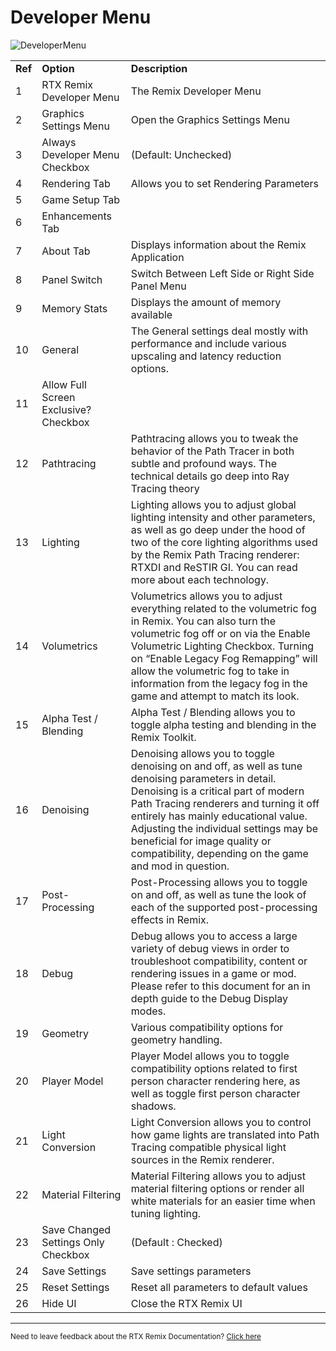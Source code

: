 # Developer Menu

![DeveloperMenu](../data/images/rtxremix_035.png)


<table>
  <tr>
   <td><strong>Ref</strong>
   </td>
   <td><strong>Option</strong>
   </td>
   <td><strong>Description</strong>
   </td>
  </tr>
  <tr>
   <td>1
   </td>
   <td>RTX Remix Developer Menu
   </td>
   <td>The Remix Developer Menu
   </td>
  </tr>
  <tr>
   <td>2
   </td>
   <td>Graphics Settings Menu
   </td>
   <td>Open the Graphics Settings Menu
   </td>
  </tr>
  <tr>
   <td>3
   </td>
   <td>Always Developer Menu Checkbox
   </td>
   <td>(Default: Unchecked)
   </td>
  </tr>
  <tr>
   <td>4
   </td>
   <td>Rendering Tab
   </td>
   <td>Allows you to set Rendering Parameters
   </td>
  </tr>
  <tr>
   <td>5
   </td>
   <td>Game Setup Tab
   </td>
   <td><!--- Needs Description --->
   </td>
  </tr>
  <tr>
   <td>6
   </td>
   <td>Enhancements Tab
   </td>
   <td><!--- Needs Description --->
   </td>
  </tr>
  <tr>
   <td>7
   </td>
   <td>About Tab
   </td>
   <td>Displays information about the Remix Application
   </td>
  </tr>
  <tr>
   <td>8
   </td>
   <td>Panel Switch
   </td>
   <td>Switch Between Left Side or Right Side Panel Menu
   </td>
  </tr>
  <tr>
   <td>9
   </td>
   <td>Memory Stats
   </td>
   <td>Displays the amount of memory available
   </td>
  </tr>
  <tr>
   <td>10
   </td>
   <td>General
   </td>
   <td>The General settings deal mostly with performance and include various upscaling and latency reduction options.
   </td>
  </tr>
  <tr>
   <td>11
   </td>
   <td>Allow Full Screen Exclusive? Checkbox
   </td>
   <td><!--- Needs Description --->
   </td>
  </tr>
  <tr>
   <td>12
   </td>
   <td>Pathtracing
   </td>
   <td>Pathtracing allows you to tweak the behavior of the Path Tracer in both subtle and profound ways. The technical details go deep into Ray Tracing theory
   </td>
  </tr>
  <tr>
   <td>13
   </td>
   <td>Lighting
   </td>
   <td>Lighting allows you to adjust global lighting intensity and other parameters, as well as go deep under the hood of two of the core lighting algorithms used by the Remix Path Tracing renderer: RTXDI and ReSTIR GI. You can read more about each technology.
   </td>
  </tr>
  <tr>
   <td>14
   </td>
   <td>Volumetrics
   </td>
   <td>Volumetrics allows you to adjust everything related to the volumetric fog in Remix. You can also turn the volumetric fog off or on via the Enable Volumetric Lighting Checkbox. Turning on “Enable Legacy Fog Remapping” will allow the volumetric fog to take in information from the legacy fog in the game and attempt to match its look.
   </td>
  </tr>
  <tr>
   <td>15
   </td>
   <td>Alpha Test / Blending
   </td>
   <td>Alpha Test / Blending allows you to toggle alpha testing and blending in the Remix Toolkit.
   </td>
  </tr>
  <tr>
   <td>16
   </td>
   <td>Denoising
   </td>
   <td>Denoising allows you to toggle denoising on and off, as well as tune denoising parameters in detail. Denoising is a critical part of modern Path Tracing renderers and turning it off entirely has mainly educational value. Adjusting the individual settings may be beneficial for image quality or compatibility, depending on the game and mod in question.
   </td>
  </tr>
  <tr>
   <td>17
   </td>
   <td>Post-Processing
   </td>
   <td>Post-Processing allows you to toggle on and off, as well as tune the look of each of the supported post-processing effects in Remix.
   </td>
  </tr>
  <tr>
   <td>18
   </td>
   <td>Debug
   </td>
   <td>Debug allows you to access a large variety of debug views in order to troubleshoot compatibility, content or rendering issues in a game or mod. Please refer to this document for an in depth guide to the Debug Display modes.
   </td>
  </tr>
  <tr>
   <td>19
   </td>
   <td>Geometry
   </td>
   <td>Various compatibility options for geometry handling.
   </td>
  </tr>
  <tr>
   <td>20
   </td>
   <td>Player Model
   </td>
   <td>Player Model allows you to toggle compatibility options related to first person character rendering here, as well as toggle first person character shadows.
   </td>
  </tr>
  <tr>
   <td>21
   </td>
   <td>Light Conversion
   </td>
   <td>Light Conversion allows you to control how game lights are translated into Path Tracing compatible physical light sources in the Remix renderer.
   </td>
  </tr>
  <tr>
   <td>22
   </td>
   <td>Material Filtering
   </td>
   <td>Material Filtering allows you to adjust material filtering options or render all white materials for an easier time when tuning lighting.
   </td>
  </tr>
  <tr>
   <td>23
   </td>
   <td>Save Changed Settings Only Checkbox
   </td>
   <td>(Default : Checked)
   </td>
  </tr>
  <tr>
   <td>24
   </td>
   <td>Save Settings
   </td>
   <td>Save settings parameters
   </td>
  </tr>
  <tr>
   <td>25
   </td>
   <td>Reset Settings
   </td>
   <td>Reset all parameters to default values
   </td>
  </tr>
  <tr>
   <td>26
   </td>
   <td>Hide UI
   </td>
   <td>Close the RTX Remix UI
   </td>
  </tr>
</table>

***
<sub> Need to leave feedback about the RTX Remix Documentation?  [Click here](https://github.com/NVIDIAGameWorks/rtx-remix/issues/new?assignees=nvdamien&labels=documentation%2Cfeedback%2Ctriage&projects=&template=documentation_feedback.yml&title=%5BDocumentation+feedback%5D%3A+) </sub>
